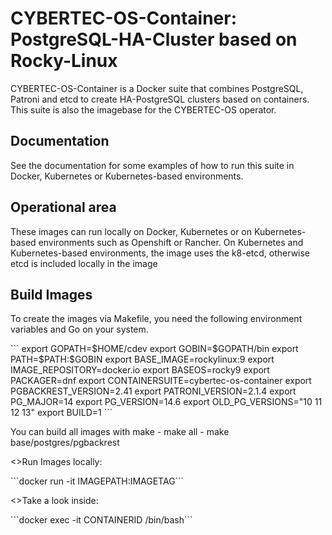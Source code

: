# CYBERTEC-OS-Container: PostgreSQL-HA-Cluster based on Rocky-Linux

<p>CYBERTEC-OS-Container is a Docker suite that combines PostgreSQL, Patroni and etcd to create HA-PostgreSQL clusters based on containers. This suite is also the imagebase for the CYBERTEC-OS operator.</p>

## Documentation

<p>See the documentation for some examples of how to run this suite in Docker, Kubernetes or Kubernetes-based environments.</p>

## Operational area
<p>These images can run locally on Docker, Kubernetes or on Kubernetes-based environments such as Openshift or Rancher.
On Kubernetes and Kubernetes-based environments, the image uses the k8-etcd, otherwise etcd is included locally in the image</p>

## Build Images

<p>To create the images via Makefile, you need the following environment variables and Go on your system.</p>
```
export GOPATH=$HOME/cdev
export GOBIN=$GOPATH/bin
export PATH=$PATH:$GOBIN
export BASE_IMAGE=rockylinux:9
export IMAGE_REPOSITORY=docker.io
export BASEOS=rocky9
export PACKAGER=dnf
export CONTAINERSUITE=cybertec-os-container
export PGBACKREST_VERSION=2.41
export PATRONI_VERSION=2.1.4
export PG_MAJOR=14
export PG_VERSION=14.6
export OLD_PG_VERSIONS="10 11 12 13"
export BUILD=1
```
<p>You can build all images with make
- make all
- make base/postgres/pgbackrest</p>
<p><>Run Images locally:</p>
```docker run -it IMAGEPATH:IMAGETAG```

<p><>Take a look inside:</p>
```docker exec -it CONTAINERID /bin/bash```